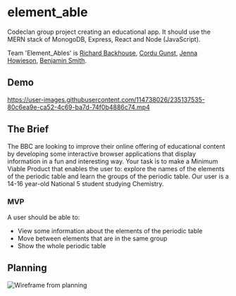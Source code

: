 # element_able

Codeclan group project creating an educational app.  It should use the MERN stack of MonogoDB, Express, React and Node (JavaScript).

Team 'Element_Ables' is
[Richard Backhouse](https://github.com/rich-back),
[Cordu Gunst](https://github.com/Cordu7),
[Jenna Howieson](https://github.com/Jennahowieson),
[Benjamin Smith](https://github.com/bsmith).

## Demo

https://user-images.githubusercontent.com/114738026/235137535-80c6ea9e-ca52-4c69-ba7d-74f0b4886c74.mp4

## The Brief

The BBC are looking to improve their online offering of educational content by developing some interactive browser applications that display information in a fun and interesting way. Your task is to make a Minimum Viable Product that enables the user to: explore the names of the elements of the periodic table and  learn the groups of the periodic table.  Our user is a 14-16 year-old National 5 student studying Chemistry.

### MVP

A user should be able to:

* View some information about the elements of the periodic table
* Move between elements that are in the same group
* Show the whole periodic table

## Planning

![Wireframe from planning](project_info/Wireframe.png)
